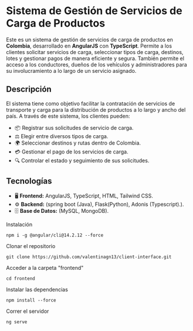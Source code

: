 # Sistema de Gestión de Servicios de Carga de Productos

Este es un sistema de gestión de servicios de carga de productos en **Colombia**, desarrollado en **AngularJS** con **TypeScript**. Permite a los clientes solicitar servicios de carga, seleccionar tipos de carga, destinos, lotes y gestionar pagos de manera eficiente y segura. También permite el acceso a los conductores, dueños de los vehículos y administradores para su involucramiento a lo largo de un servicio asignado.

## Descripción

El sistema tiene como objetivo facilitar la contratación de servicios de transporte y carga para la distribución de productos a lo largo y ancho del país. A través de este sistema, los clientes pueden:

- 📦 Registrar sus solicitudes de servicio de carga.
- ⚖️ Elegir entre diversos tipos de carga.
- 🌍 Seleccionar destinos y rutas dentro de Colombia.
- 💳 Gestionar el pago de los servicios de carga.
- 🔍 Controlar el estado y seguimiento de sus solicitudes.

## Tecnologías

- 🖥️ **Frontend:** AngularJS, TypeScript, HTML, Tailwind CSS.
- ⚙️ **Backend:** (spring boot (Java), Flask(Python), Adonis (Typescript).).
- 🗄️ **Base de Datos:** (MySQL, MongoDB).


Instalación

```
npm i -g @angular/cli@14.2.12 --force
```

Clonar el repositorio

```
git clone https://github.com/valentinagn13/client-interface.git
```

Acceder a la carpeta "frontend"

```
cd frontend
```

Instalar las dependencias

```
npm install --force
```

Correr el servidor

```
ng serve
```
